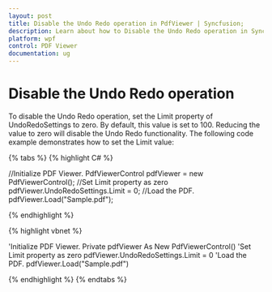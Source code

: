 ```yaml
---
layout: post
title: Disable the Undo Redo operation in PdfViewer | Syncfusion;
description: Learn about how to Disable the Undo Redo operation in Syncfusion<sup>&reg;</sup>; WPF Pdf Viewer control using UndoRedoSettings.
platform: wpf
control: PDF Viewer
documentation: ug
---
```


# Disable the Undo Redo operation 

To disable the Undo Redo operation, set the Limit property of UndoRedoSettings to zero. By default, this value is set to 100. Reducing the value to zero will disable the Undo Redo functionality. The following code example demonstrates how to set the Limit value:

{% tabs %}
{% highlight C# %}

//Initialize PDF Viewer.
PdfViewerControl pdfViewer = new PdfViewerControl();
//Set Limit property as zero
pdfViewer.UndoRedoSettings.Limit = 0;
//Load the PDF.
pdfViewer.Load("Sample.pdf");


{% endhighlight %}



{% highlight vbnet %}

'Initialize PDF Viewer.
Private pdfViewer As New PdfViewerControl()
'Set Limit property as zero
pdfViewer.UndoRedoSettings.Limit = 0
'Load the PDF.
pdfViewer.Load("Sample.pdf")


{% endhighlight %}
{% endtabs %}